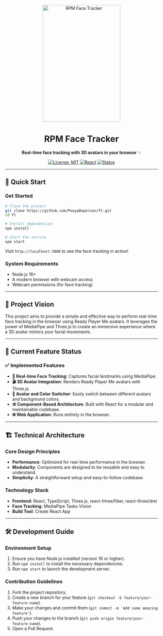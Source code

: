 <div align="center">
  <img width="256" height="384" alt="RPM Face Tracker" src="public/logo.png" />
  
  # RPM Face Tracker
  
  **Real-time face tracking with 3D avatars in your browser** ✨
  
  [![License: MIT](https://img.shields.io/badge/License-MIT-yellow.svg)](https://opensource.org/licenses/MIT)
  [![React](https://img.shields.io/badge/React-18.2.0-blue.svg)](https://reactjs.org/)
  [![Status](https://img.shields.io/badge/Status-Active-brightgreen.svg)]()
  
</div>

---

## 🚀 Quick Start

### Get Started
```bash
# Clone the project
git clone https://github.com/PooyaDeperson/ft.git
cd ft

# Install dependencies
npm install

# Start the service
npm start
```

Visit `http://localhost:3000` to see the face tracking in action!

### System Requirements
- Node.js 16+
- A modern browser with webcam access
- Webcam permissions (for face tracking)

---

## 💫 Project Vision

This project aims to provide a simple and effective way to perform real-time face tracking in the browser using Ready Player Me avatars. It leverages the power of MediaPipe and Three.js to create an immersive experience where a 3D avatar mimics your facial movements.

---

## 🎯 Current Feature Status

### ✅ Implemented Features
- **🎤 Real-time Face Tracking**: Captures facial landmarks using MediaPipe.
- **🎬 3D Avatar Integration**: Renders Ready Player Me avatars with Three.js.
- **🎨 Avatar and Color Switcher**: Easily switch between different avatars and background colors.
- **⚙️ Component-Based Architecture**: Built with React for a modular and maintainable codebase.
- **🌐 Web Application**: Runs entirely in the browser.

---

## 🏗️ Technical Architecture

### Core Design Principles
- **Performance**: Optimized for real-time performance in the browser.
- **Modularity**: Components are designed to be reusable and easy to understand.
- **Simplicity**: A straightforward setup and easy-to-follow codebase.

### Technology Stack
- **Frontend**: React, TypeScript, Three.js, react-three/fiber, react-three/drei
- **Face Tracking**: MediaPipe Tasks Vision
- **Build Tool**: Create React App

---

## 🛠️ Development Guide

### Environment Setup
1. Ensure you have Node.js installed (version 16 or higher).
2. Run `npm install` to install the necessary dependencies.
3. Run `npm start` to launch the development server.

### Contribution Guidelines
1. Fork the project repository.
2. Create a new branch for your feature (`git checkout -b feature/your-feature-name`).
3. Make your changes and commit them (`git commit -m 'Add some amazing feature'`).
4. Push your changes to the branch (`git push origin feature/your-feature-name`).
5. Open a Pull Request.
